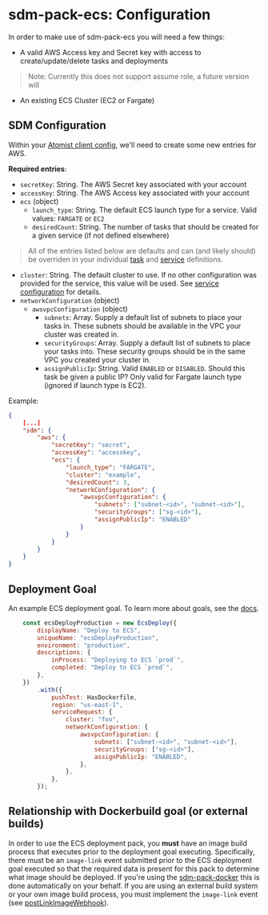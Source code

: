 # sdm-pack-ecs: Configuration

In order to make use of sdm-pack-ecs you will need a few things:

* A valid AWS Access key and Secret key with access to create/update/delete tasks and deployments

> Note: Currently this does not support assume role, a future version will

* An existing ECS Cluster (EC2 or Fargate)

## SDM Configuration

Within your [Atomist client config](https://docs.atomist.com/developer/prerequisites/#user-configuration), we'll need to create some new entries for AWS.

**Required entries**:

* `secretKey`: String. The AWS Secret key associated with your account
* `accessKey`: String. The AWS Access key associated with your account
* `ecs` (object)
  * `launch_type`: String.  The default ECS launch type for a service.  Valid values: `FARGATE` or `EC2`
  * `desiredCount`: String.  The number of tasks that should be created for a given service (if not defined elsewhere)

> All of the entries listed below are defaults and can (and likely should) be overriden in your individual [task](task.md) and [service](service.md) definitions.

* `cluster`: String.  The default cluster to use. If no other configuration was provided for the service, this value will be used.  See [service configuration](service.md) for details.
* `networkConfiguration` (object)
    * `awsvpcConfiguration` (object)
        * `subnets`: Array.  Supply a default list of subnets to place your tasks in.  These subnets should be available in the VPC your cluster was created in.
        * `securityGroups`: Array.  Supply a default list of subnets to place your tasks into.  These security groups should be in the same VPC you created your cluster in.
        * `assignPublicIp`: String.  Valid `ENABLED` or `DISABLED`.  Should this task be given a public IP?  Only valid for Fargate launch type (ignored if launch type is EC2).


Example:
```json
{
    [...]
    "sdm": {
        "aws": {
            "secretKey": "secret",
            "accessKey": "accesskey",
            "ecs": {
                "launch_type": "FARGATE",
                "cluster": "example",
                "desiredCount": 3,
                "networkConfiguration": {
                    "awsvpcConfiguration": {
                        "subnets": ["subnet-<id>", "subnet-<id>"],
                        "securityGroups": ["sg-<id>"],
                        "assignPublicIp": "ENABLED"
                    }
                }
            }
        }
    }
}
```

## Deployment Goal
An example ECS deployment goal.  To learn more about goals, see the [docs](https://docs.atomist.com/developer/goal/).

```javascript
    const ecsDeployProduction = new EcsDeploy({
        displayName: "Deploy to ECS",
        uniqueName: "ecsDeployProduction",
        environment: "production",
        descriptions: {
            inProcess: "Deploying to ECS `prod`",
            completed: "Deploy to ECS `prod`",
        },
    })
        .with({
            pushTest: HasDockerfile,
            region: "us-east-1",
            serviceRequest: {
                cluster: "foo",
                networkConfiguration: {
                    awsvpcConfiguration: {
                        subnets: ["subnet-<id>", "subnet-<id>"],
                        securityGroups: ["sg-<id>"],
                        assignPublicIp: "ENABLED",
                    },
                },
            },
        });
```

## Relationship with Dockerbuild goal (or external builds)
In order to use the ECS deployment pack, you **must** have an image build process that executes prior to the deployment goal executing.  Specifically, there must be an `image-link` event submitted prior to the ECS deployment goal executed so that the required data is present for this pack to determine what image should be deployed.  If you're using the [sdm-pack-docker](https://github.com/atomist/sdm-pack-docker) this is done automatically on your behalf.  If you are using an external build system or your own image build process, you must implement the `image-link` event (see [postLinkImageWebhook](https://atomist.github.io/sdm-core/modules/_util_webhook_imagelink_.html#postlinkimagewebhook)).

